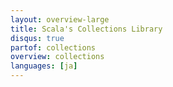 ```yaml
---
layout: overview-large
title: Scala's Collections Library
disqus: true
partof: collections
overview: collections
languages: [ja]
---
```

